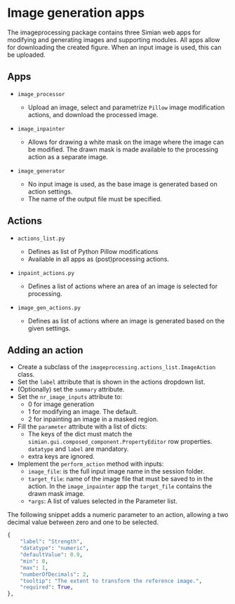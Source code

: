 # Image generation apps

The imageprocessing package contains three Simian web apps for modifying and generating images and supporting modules. All apps allow for downloading the created figure. When an input image is used, this can be uploaded.


## Apps

- `image_processor`

  - Upload an image, select and parametrize `Pillow` image modification actions, and download the processed image.

- `image_inpainter`
  
  - Allows for drawing a white mask on the image where the image can be modified. The drawn mask is made available to the processing action as a separate image.

- `image_generator`

  - No input image is used, as the base image is generated based on action settings.
  - The name of the output file must be specified.

## Actions

- `actions_list.py`

  - Defines as list of Python Pillow modifications
  - Available in all apps as (post)processing actions.

- `inpaint_actions.py`

  - Defines a list of actions where an area of an image is selected for processing.

- `image_gen_actions.py`

  - Defines as list of actions where an image is generated based on the given settings.

## Adding an action

- Create a subclass of the `imageprocessing.actions_list.ImageAction` class.
- Set the `label` attribute that is shown in the actions dropdown list.
- (Optionally) set the `summary` attribute.
- Set the `nr_image_inputs` attribute to:
  - 0 for image generation
  - 1 for modifying an image. The default.
  - 2 for inpainting an image in a masked region.
- Fill the `parameter` attribute with a list of dicts:
  - The keys of the dict must match the `simian.gui.composed_component.PropertyEditor` row properties. `datatype` and `label` are mandatory.
  - extra keys are ignored.
- Implement the `perform_action` method with inputs:
  - `image_file`:  is the full input image name in the session folder.
  - `target_file`: name of the image file that must be saved to in the action. In the `image_inpainter` app the `target_file` contains the drawn mask image.
  - `*args`: A list of values selected in the Parameter list.

The following snippet adds a numeric parameter to an action, allowing a two decimal value between zero and one to be selected.

```python
{
    "label": "Strength",
    "datatype": "numeric",
    "defaultValue": 0.9,
    "min": 0,
    "max": 1,
    "numberOfDecimals": 2,
    "tooltip": "The extent to transform the reference image.",
    "required": True,
},
```
